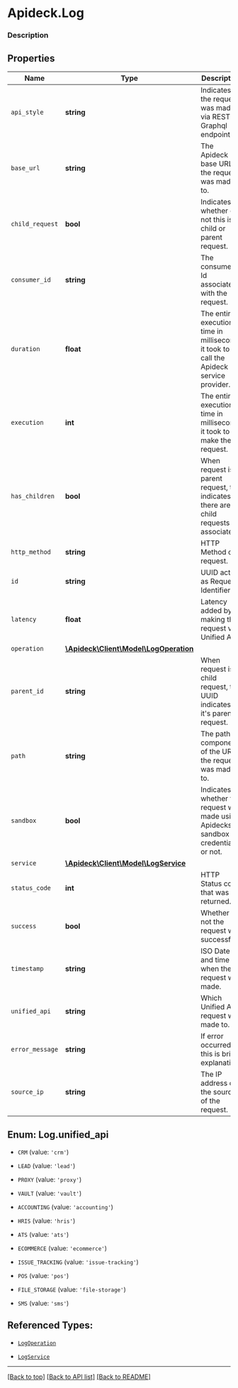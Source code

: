 # Apideck.Log

### Description

## Properties
Name | Type | Description | Notes
------------ | ------------- | ------------- | -------------
`api_style` | **string** | Indicates if the request was made via REST or Graphql endpoint. | 
`base_url` | **string** | The Apideck base URL the request was made to. | 
`child_request` | **bool** | Indicates whether or not this is a child or parent request. | 
`consumer_id` | **string** | The consumer Id associated with the request. | 
`duration` | **float** | The entire execution time in milliseconds it took to call the Apideck service provider. | 
`execution` | **int** | The entire execution time in milliseconds it took to make the request. | 
`has_children` | **bool** | When request is a parent request, this indicates if there are child requests associated. | 
`http_method` | **string** | HTTP Method of request. | 
`id` | **string** | UUID acting as Request Identifier. | 
`latency` | **float** | Latency added by making this request via Unified Api. | 
`operation` | [**\Apideck\Client\Model\LogOperation**](LogOperation.md) |  | 
`parent_id` | **string** | When request is a child request, this UUID indicates it's parent request. | 
`path` | **string** | The path component of the URI the request was made to. | 
`sandbox` | **bool** | Indicates whether the request was made using Apidecks sandbox credentials or not. | 
`service` | [**\Apideck\Client\Model\LogService**](LogService.md) |  | 
`status_code` | **int** | HTTP Status code that was returned. | 
`success` | **bool** | Whether or not the request was successful. | 
`timestamp` | **string** | ISO Date and time when the request was made. | 
`unified_api` | **string** | Which Unified Api request was made to. | 
`error_message` | **string** | If error occurred, this is brief explanation | [optional] 
`source_ip` | **string** | The IP address of the source of the request. | [optional] 





<a name="UNIFIED_API"></a>
## Enum: Log.unified_api


* `CRM` (value: `'crm'`)

* `LEAD` (value: `'lead'`)

* `PROXY` (value: `'proxy'`)

* `VAULT` (value: `'vault'`)

* `ACCOUNTING` (value: `'accounting'`)

* `HRIS` (value: `'hris'`)

* `ATS` (value: `'ats'`)

* `ECOMMERCE` (value: `'ecommerce'`)

* `ISSUE_TRACKING` (value: `'issue-tracking'`)

* `POS` (value: `'pos'`)

* `FILE_STORAGE` (value: `'file-storage'`)

* `SMS` (value: `'sms'`)




## Referenced Types:










* [`LogOperation`](LogOperation.md)



* [`LogService`](LogService.md)







---

[[Back to top]](#) [[Back to API list]](../../../../README.md#documentation-for-api-endpoints) [[Back to README]](../../../../README.md)


